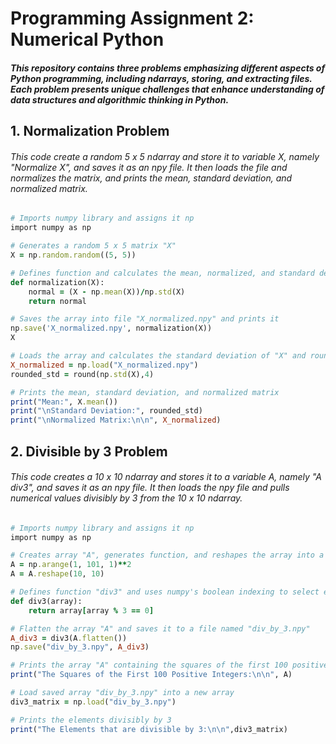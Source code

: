 # Programming Assignment 2: Numerical Python
##### *This repository contains three problems emphasizing different aspects of Python programming, including ndarrays, storing, and extracting files. Each problem presents unique challenges that enhance understanding of data structures and algorithmic thinking in Python.*

## 1. Normalization Problem
###### *This code create a random 5 x 5 ndarray and store it to variable X, namely "Normalize X", and saves it as an npy file. It then loads the file and normalizes the matrix, and prints the mean, standard deviation, and normalized matrix.*
```Ruby
# Imports numpy library and assigns it np
import numpy as np

# Generates a random 5 x 5 matrix "X"
X = np.random.random((5, 5))

# Defines function and calculates the mean, normalized, and standard deviation
def normalization(X):
    normal = (X - np.mean(X))/np.std(X)
    return normal

# Saves the array into file "X_normalized.npy" and prints it
np.save('X_normalized.npy', normalization(X))
X
```
```Ruby
# Loads the array and calculates the standard deviation of "X" and rounds it to 4 decimal places
X_normalized = np.load("X_normalized.npy")
rounded_std = round(np.std(X),4)

# Prints the mean, standard deviation, and normalized matrix
print("Mean:", X.mean())
print("\nStandard Deviation:", rounded_std)
print("\nNormalized Matrix:\n\n", X_normalized)
```

## 2. Divisible by 3 Problem
###### *This code creates a 10 x 10 ndarray and stores it to a variable A, namely "A div3", and saves it as an npy file. It then loads the npy file and pulls numerical values divisibly by 3 from the 10 x 10 ndarray.*
```Ruby
# Imports numpy library and assigns it np
import numpy as np

# Creates array "A", generates function, and reshapes the array into a 10 x 10 matrix
A = np.arange(1, 101, 1)**2
A = A.reshape(10, 10) 

# Defines function "div3" and uses numpy's boolean indexing to select elements divisibly by 3
def div3(array):
    return array[array % 3 == 0]

# Flatten the array "A" and saves it to a file named "div_by_3.npy"
A_div3 = div3(A.flatten())
np.save("div_by_3.npy", A_div3)

# Prints the array "A" containing the squares of the first 100 positive 100 integeres
print("The Squares of the First 100 Positive Integers:\n\n", A)
```
```Ruby
# Load saved array "div_by_3.npy" into a new array 
div3_matrix = np.load("div_by_3.npy")

# Prints the elements divisibly by 3
print("The Elements that are divisible by 3:\n\n",div3_matrix)
```
